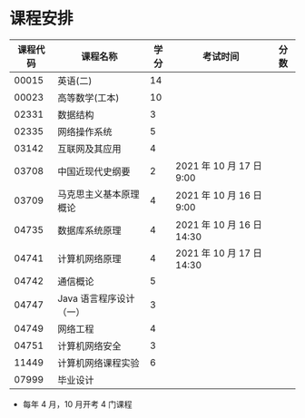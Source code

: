 # 课程安排

| 课程代码 | 课程名称                | 学分 | 考试时间                  | 分数 |
| -------- | ----------------------- | ---- | ------------------------- | ---- |
| 00015    | 英语(二)                | 14   |                           |      |
| 00023    | 高等数学(工本)          | 10   |                           |      |
| 02331    | 数据结构                | 3    |                           |      |
| 02335    | 网络操作系统            | 5    |                           |      |
| 03142    | 互联网及其应用          | 4    |                           |      |
| 03708    | 中国近现代史纲要        | 2    | 2021 年 10 月 17 日 9:00  |      |
| 03709    | 马克思主义基本原理概论  | 4    | 2021 年 10 月 16 日 9:00  |      |
| 04735    | 数据库系统原理          | 4    | 2021 年 10 月 16 日 14:30 |      |
| 04741    | 计算机网络原理          | 4    | 2021 年 10 月 17 日 14:30 |      |
| 04742    | 通信概论                | 5    |                           |      |
| 04747    | Java 语言程序设计（一） | 3    |                           |      |
| 04749    | 网络工程                | 4    |                           |      |
| 04751    | 计算机网络安全          | 3    |                           |      |
| 11449    | 计算机网络课程实验      | 6    |                           |      |
| 07999    | 毕业设计                |      |                           |      |

- 每年 4 月，10 月开考 4 门课程
